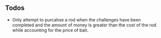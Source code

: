 ## Todos
* Only attempt to purcahse a rod when the challenges have been completed and the amount of money is greater than the cost of the rod while accounting for the price of bait.